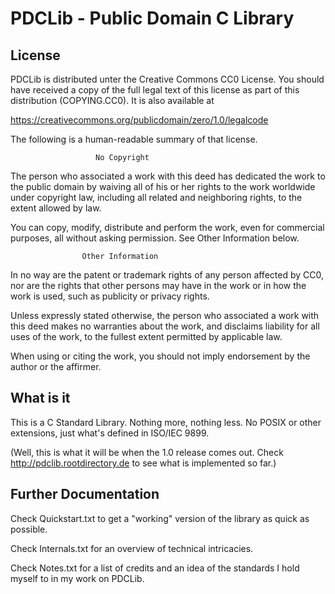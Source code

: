# PDCLib - Public Domain C Library

## License

PDCLib is distributed unter the Creative Commons CC0 License. You
should have received a copy of the full legal text of this license
as part of this distribution (COPYING.CC0). It is also available at

https://creativecommons.org/publicdomain/zero/1.0/legalcode

The following is a human-readable summary of that license.

                       No Copyright

The person who associated a work with this deed has dedicated the
work to the public domain by waiving all of his or her rights to
the work worldwide under copyright law, including all related and
neighboring rights, to the extent allowed by law.

You can copy, modify, distribute and perform the work, even for
commercial purposes, all without asking permission. See Other
Information below.

                    Other Information

In no way are the patent or trademark rights of any person affected
by CC0, nor are the rights that other persons may have in the work
or in how the work is used, such as publicity or privacy rights.

Unless expressly stated otherwise, the person who associated a work
with this deed makes no warranties about the work, and disclaims
liability for all uses of the work, to the fullest extent permitted
by applicable law.

When using or citing the work, you should not imply endorsement by
the author or the affirmer.

## What is it

This is a C Standard Library. Nothing more, nothing less. No POSIX
or other extensions, just what's defined in ISO/IEC 9899.

(Well, this is what it will be when the 1.0 release comes out. Check
http://pdclib.rootdirectory.de to see what is implemented so far.)

## Further Documentation

Check Quickstart.txt to get a "working" version of the library as quick
as possible.

Check Internals.txt for an overview of technical intricacies.

Check Notes.txt for a list of credits and an idea of the standards I
hold myself to in my work on PDCLib.
